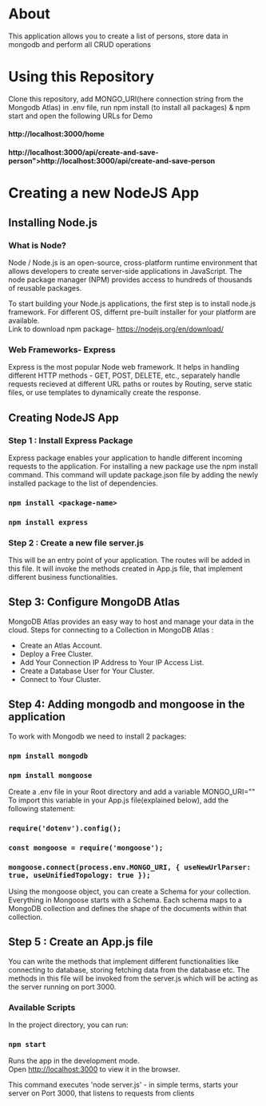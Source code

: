 # About
This application allows you to create a list of persons, store data in mongodb and perform all CRUD operations
# Using this Repository
Clone this repository, add MONGO_URI(here connection string from the Mongodb Atlas) in .env file, run npm install (to install all packages) & npm start and open the following URLs for Demo</b></p>
#### http://localhost:3000/home
#### http://localhost:3000/api/create-and-save-person">http://localhost:3000/api/create-and-save-person

# Creating a new NodeJS App
## Installing Node.js
### What is Node?
Node / Node.js is an open-source, cross-platform runtime environment that allows developers to create server-side applications in JavaScript. 
The node package manager (NPM) provides access to hundreds of thousands of reusable packages.

To start building your Node.js applications, the first step is to install node.js framework. For different OS, differnt pre-built installer for your platform are available.<br> 
Link to download npm package- https://nodejs.org/en/download/

### Web Frameworks- Express
Express is the most popular Node web framework. It helps in handling different HTTP methods - GET, POST, DELETE, etc., separately handle requests recieved at different URL paths or routes by Routing, serve static files, or use templates to dynamically create the response.

## Creating NodeJS App
### Step 1 : Install Express Package 
Express package enables your application to handle different incoming requests to the application. For installing a new package use the npm install command. This command will update package.json file by adding the newly installed package to the list of dependencies.
### `npm install <package-name>`
### `npm install express`

### Step 2 : Create a new file server.js
This will be an entry point of your application. The routes will be added in this file. It will invoke the methods created in App.js file, that implement different business functionalities.

## Step 3: Configure MongoDB Atlas
 MongoDB Atlas provides an easy way to host and manage your data in the cloud.
Steps for connecting to a Collection in MongoDB Atlas : 
* Create an Atlas Account.
* Deploy a Free Cluster.
* Add Your Connection IP Address to Your IP Access List.
* Create a Database User for Your Cluster.
* Connect to Your Cluster.

## Step 4: Adding mongodb and mongoose in the application
To work with Mongodb we need to install 2 packages: 
### `npm install mongodb` 
### `npm install mongoose` 
Create a .env file in your Root directory and add a variable MONGO_URI="<connection string of the MongoDB Atlas>"
To import this variable in your App.js file(explained below), add the following statement:
### `require('dotenv').config();`
### `const mongoose = require('mongoose');`
### `mongoose.connect(process.env.MONGO_URI, { useNewUrlParser: true, useUnifiedTopology: true });`
Using the mongoose object, you can create a Schema for your collection. Everything in Mongoose starts with a Schema. Each schema maps to a MongoDB collection and defines the shape of the documents within that collection.
## Step 5 : Create an App.js file 
You can write the methods that implement different functionalities like connecting to database, storing fetching data from the database etc. The methods in this file will be invoked from the server.js which will be acting as the server running on port 3000. 

### Available Scripts

In the project directory, you can run:

### `npm start`

Runs the app in the development mode.<br>
Open [http://localhost:3000](http://localhost:3000) to view it in the browser.

This command executes 'node server.js' - in simple terms, starts your server on Port 3000, that listens to requests from clients
